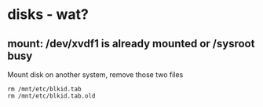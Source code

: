 # disks - wat?

## mount: /dev/xvdf1 is already mounted or /sysroot busy

Mount disk on another system, remove those two files

```
rm /mnt/etc/blkid.tab
rm /mnt/etc/blkid.tab.old
```

